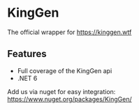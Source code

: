 # KingGen

The official wrapper for https://kinggen.wtf

## Features

- Full coverage of the KingGen api
- .NET 6

Add us via nuget for easy integration: https://www.nuget.org/packages/KingGen/
